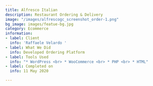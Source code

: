 ```yaml
---
title: Alfresco Italian
description: Restaurant Ordering & Delivery
image: "/images/alfrescogc_screenshot_order-1.png"
bg_image: images/featue-bg.jpg
category: Ecommerce
information:
- label: Client
  info: 'Raffaele Velardo '
- label: What We Did
  info: Developed Ordering Platform
- label: Tools Used
  info: "* WordPress <br> * WooCommerce <br> * PHP <br> * HTML"
- label: Completed on
  info: 11 May 2020

---
```

